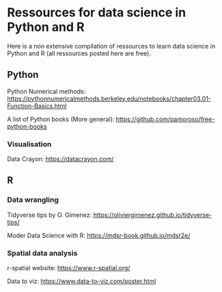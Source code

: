 # Ressources for data science in Python and R

Here is a non extensive compilation of ressources to learn data science in Python and R (all ressources posted here are free).

## Python

Python Numerical methods: https://pythonnumericalmethods.berkeley.edu/notebooks/chapter03.01-Function-Basics.html

A list of Python books (More general): https://github.com/pamoroso/free-python-books

### Visualisation

Data Crayon: https://datacrayon.com/



## R

### Data wrangling

Tidyverse tips by O. Gimenez: https://oliviergimenez.github.io/tidyverse-tips/

Moder Data Science with R: https://mdsr-book.github.io/mdsr2e/

### Spatial data analysis

r-spatial website: https://www.r-spatial.org/

Data to viz: https://www.data-to-viz.com/poster.html















